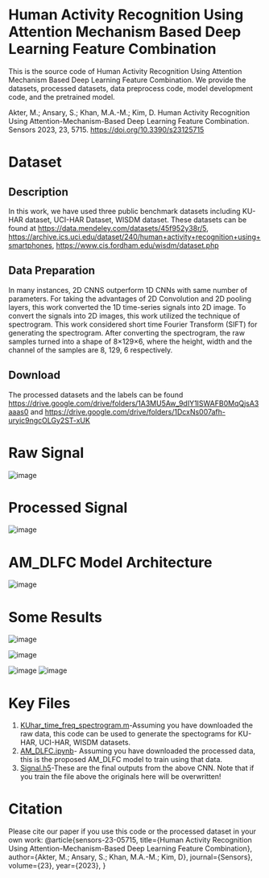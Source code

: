 # Human Activity Recognition Using Attention Mechanism Based Deep Learning Feature Combination

This is the source code of Human Activity Recognition Using Attention Mechanism Based Deep Learning Feature Combination. We provide the datasets, processed datasets, data preprocess code, model development code, and the pretrained  model.

Akter, M.; Ansary, S.; Khan, M.A.-M.; Kim, D. Human Activity Recognition Using Attention-Mechanism-Based Deep Learning Feature Combination. Sensors 2023, 23, 5715. https://doi.org/10.3390/s23125715

# Dataset
## Description 
In this work, we have used three public benchmark datasets including KU-HAR dataset, UCI-HAR Dataset, WISDM dataset. These datasets can be found at https://data.mendeley.com/datasets/45f952y38r/5, https://archive.ics.uci.edu/dataset/240/human+activity+recognition+using+smartphones, https://www.cis.fordham.edu/wisdm/dataset.php

## Data Preparation
In many instances, 2D CNNS outperform 1D CNNs with same number of parameters. For taking the advantages of 2D Convolution and 2D pooling layers, this work converted the 1D time-series signals into 2D image. To convert the signals into 2D images, this work utilized the technique of spectrogram. This work considered short time Fourier Transform (SIFT) for generating the spectrogram. After converting the spectrogram, the raw samples turned into a shape of 8×129×6, where the height, width and the channel of the samples are 8, 129, 6 respectively.

## Download
The processed datasets and the labels can be found https://drive.google.com/drive/folders/1A3MU5Aw_9dIY1ISWAFB0MqQjsA3aaas0
and https://drive.google.com/drive/folders/1DcxNs007afh-uryic9ngcOLGy2ST-xUK



# Raw Signal
![image](https://github.com/Masrur02/AM_DLFC/assets/33350185/686949aa-30c1-4aa2-8f5b-2a76ec984d81)

# Processed Signal
![image](https://github.com/Masrur02/AM_DLFC/assets/33350185/ee0f685a-e040-48bf-b147-c3aada0f57f4)

# AM_DLFC Model Architecture
![image](https://github.com/Masrur02/AM_DLFC/assets/33350185/7602bc2a-238c-49a9-9c1e-bb2ba40341d2)

# Some Results
![image](https://github.com/Masrur02/AM_DLFC/assets/33350185/538783ed-bb05-4aad-bf17-4d354a8a124f)

![image](https://github.com/Masrur02/AM_DLFC/assets/33350185/94b19339-10f3-4428-bd83-6c4ebce7b6b5)

![image](https://github.com/Masrur02/AM_DLFC/assets/33350185/4bf84c7c-f903-40e0-aa2c-0b4b583a845f)
![image](https://github.com/Masrur02/AM_DLFC/assets/33350185/b31ae2cc-0c78-4605-b549-65d30b872215)

# Key Files
1. [KUhar_time_freq_spectrogram.m](https://github.com/Masrur02/AM_DLFC/blob/main/KUhar_time_freq_spectrogram.m)-Assuming you have downloaded the raw data, this code can be used to generate the spectograms for KU-HAR, UCI-HAR, WISDM datasets.
2. [AM_DLFC.ipynb](https://github.com/Masrur02/AM_DLFC/blob/main/AM_DLFC.ipynb)- Assuming you have downloaded the processed data, this is the proposed AM_DLFC model to train using that data.
3. [Signal.h5](https://github.com/Masrur02/AM_DLFC/blob/main/Signal.h5)-These are the final outputs from the above CNN. Note that if you train the file above the originals here will be overwritten!


# Citation
Please cite our paper if you use this code or the processed dataset in your own work:
@article{sensors-23-05715,
  title={Human Activity Recognition Using Attention-Mechanism-Based Deep Learning Feature Combination},
  author={Akter, M.; Ansary, S.; Khan, M.A.-M.; Kim, D},
  journal={Sensors},
  volume={23},
  year={2023},
}





